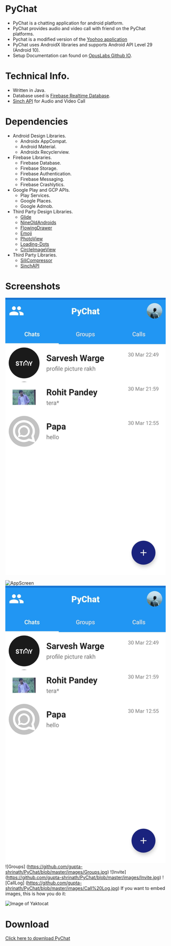 # PyChat

* PyChat is a chatting application for android platform.
* PyChat provides audio and video call with friend on the PyChat platforms.
* Pychat is a modified version of the [Yoohoo application](https://www.codelist.cc/mobile/235944-yoohoo-v53-android-chatting-app-with-voice-video-calls-voice-messages-groups-firebase-complete-app.html)
* PyChat uses AndroidX libraries and supports Android API Level 29 (Android 10).
* Setup Documentation can found on [OpusLabs Github IO](https://opuslabsin.github.io/doc-yoohoo/).

# Technical Info.
* Written in Java.
* Database used is [Firebase Realtime Database](https://firebase.google.com/).
* [Sinch API](https://www.sinch.com/) for Audio and Video Call

# Dependencies
* Android Design Libraries.
    * Androidx AppCompat.
    * Android Material.
    * Androidx Recyclerview.
* Firebase Libraries.
    * Firebase Database.
    * Firebase Storage.
    * Firebase Authentication.
    * Firebase Messaging.
    * Firebase Crashlytics.
* Google Play and GCP APIs. 
    * Play Services.
    * Google Places. 
    * Google Admob.
* Third Party Design Libraries.
    * [Glide](https://github.com/bumptech/glide)
    * [NineOldAndroids](https://github.com/JakeWharton/NineOldAndroids)
    * [FlowingDrawer](https://github.com/mxn21/FlowingDrawer)
    * [Emoji](https://github.com/vanniktech/Emoji)
    * [PhotoView](https://github.com/chrisbanes/PhotoView)
    * [Loading-Dots](https://github.com/EyalBira/loading-dots)
    * [CircleImageView](https://github.com/hdodenhof/CircleImageView)
* Third Party Libraries.
    * [SiliCompressor](https://github.com/Tourenathan-G5organisation/SiliCompressor)
    * [SinchAPI](https://download.sinch.com/android/3.17.4/sinch-android-rtc-3.17.4.zip)

# Screenshots

![AppScreen](https://github.com/gupta-shrinath/PyChat/blob/master/images/Chats.jpg)


![AppScreen](https://octodex.github.com/images/yaktocat.png)
![Chats](https://github.com/gupta-shrinath/PyChat/blob/master/images/Chats.jpg)
![Groups]
(https://github.com/gupta-shrinath/PyChat/blob/master/images/Groups.jpg)
![Invite]
(https://github.com/gupta-shrinath/PyChat/blob/master/images/Invite.jpg)
![CallLog]
(https://github.com/gupta-shrinath/PyChat/blob/master/images/Call%20Log.jpg)
If you want to embed images, this is how you do it:

![Image of Yaktocat](https://octodex.github.com/images/yaktocat.png)

# Download
[Click here to download PyChat](https://github.com/gupta-shrinath/PyChat/tree/master/apk/apk-debug.apk)
